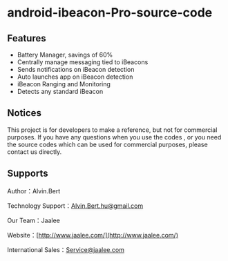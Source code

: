 ﻿android-ibeacon-Pro-source-code
===========================

## Features ##
- Battery Manager, savings of 60%
- Centrally manage messaging tied to iBeacons
- Sends notifications on iBeacon detection
- Auto launches app on iBeacon detection
- iBeacon Ranging and Monitoring
- Detects any standard iBeacon

## Notices ##
This project is  for developers to make a reference, but not for commercial purposes. If you have any questions when you use the codes , or you need  the source codes which can be used for commercial purposes, please contact us directly.

## Supports ##
Author：Alvin.Bert

Technology Support：Alvin.Bert.hu@gmail.com

Our Team：Jaalee

Website：[http://www.jaalee.com/](http://www.jaalee.com/)

International Sales：Service@jaalee.com

